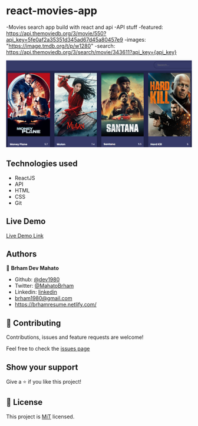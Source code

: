 # react-movies-app

-Movies search app build with react and api
-API stuff
-featured: https://api.themoviedb.org/3/movie/550?api_key=5fe0af2a35351d345ad67d45a80457e9
-images: "https://image.tmdb.org/t/p/w1280"
-search: https://api.themoviedb.org/3/search/movie/343611?api_key={api_key}

![image](/public/banner.png)

## Technologies used

- ReactJS
- API
- HTML
- CSS
- Git

## Live Demo

[Live Demo Link](https://elated-nightingale-4c2191.netlify.app/)

## Authors

👤 **Brham Dev Mahato**

- Github: [@dev1980](https://github.com/dev1980)
- Twitter: [@MahatoBrham](https://twitter.com/MahatoBrham)
- Linkedin: [linkedin](https://www.linkedin.com/in/dev1980/)
- <brham1980@gmail.com>
- <https://brhamresume.netlify.com/>

## 🤝 Contributing

Contributions, issues and feature requests are welcome!

Feel free to check the [issues page](https://github.com/dev1980/react-movies-app/issues)

## Show your support

Give a ⭐️ if you like this project!

## 📝 License

This project is [MiT](https://opensource.org/licenses/MIT) licensed.
